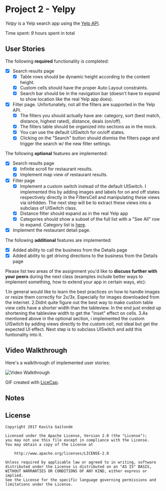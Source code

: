 # Project 2 - Yelpy

*Yelpy* is a Yelp search app using the [Yelp API](http://www.yelp.com/developers/documentation/v2/search_api).

Time spent: *9* hours spent in total

## User Stories

The following **required** functionality is completed:

- [X] Search results page
   - [X] Table rows should be dynamic height according to the content height.
   - [X] Custom cells should have the proper Auto Layout constraints.
   - [X] Search bar should be in the navigation bar (doesn't have to expand to show location like the real Yelp app does).
- [X] Filter page. Unfortunately, not all the filters are supported in the Yelp API.
   - [X] The filters you should actually have are: category, sort (best match, distance, highest rated), distance, deals (on/off).
   - [X] The filters table should be organized into sections as in the mock.
   - [X] You can use the default UISwitch for on/off states.
   - [X] Clicking on the "Search" button should dismiss the filters page and trigger the search w/ the new filter settings.

The following **optional** features are implemented:

- [X] Search results page
   - [X] Infinite scroll for restaurant results.
   - [X] Implement map view of restaurant results.
- [X] Filter page
   - [X] Implement a custom switch instead of the default UISwitch. I implemented this by adding images and labels for on and off states respectively directly in the FiltersCell and manipulating these views via isHidden. The next step will be to extract these views into a subclass of UISwitch class. 
   - [X] Distance filter should expand as in the real Yelp app
   - [X] Categories should show a subset of the full list with a "See All" row to expand. Category list is [here](http://www.yelp.com/developers/documentation/category_list).
- [X] Implement the restaurant detail page.

The following **additional** features are implemented:

- [X] Added ability to call the business from the Details page
- [X] Added ability to get driving directions to the business from the Details page

Please list two areas of the assignment you'd like to **discuss further with your peers** during the next class (examples include better ways to implement something, how to extend your app in certain ways, etc):

1.In general would like to learn the best practices on how to handle images or resize them correctly for 2x/3x. Especially for images downloaded from the internet.
2.Didnt quite figure out the best way to make custom table view cells have a shorter width than the tableview. In the end just ended up shortening the tableview width to get the "inset" effect on cells.
3.As mentioned above in the optional section, i implemented the custom UISwitch by adding views directly to the custom cell, not ideal but get the expected UI effect. Next step is to subclass UISwitch and add this funtionality into it.
## Video Walkthrough

Here's a walkthrough of implemented user stories:

<img src='https://i.imgur.com/GmMfskb.gif' title='Video Walkthrough' width='' alt='Video Walkthrough' />

GIF created with [LiceCap](http://www.cockos.com/licecap/).

## Notes


## License

    Copyright 2017 Kavita Gaitonde

    Licensed under the Apache License, Version 2.0 (the "License");
    you may not use this file except in compliance with the License.
    You may obtain a copy of the License at

        http://www.apache.org/licenses/LICENSE-2.0

    Unless required by applicable law or agreed to in writing, software
    distributed under the License is distributed on an "AS IS" BASIS,
    WITHOUT WARRANTIES OR CONDITIONS OF ANY KIND, either express or implied.
    See the License for the specific language governing permissions and
    limitations under the License.
